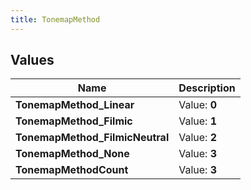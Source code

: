 ```yaml
---
title: TonemapMethod
---
```


## Values
| Name | Description |
| ---- | ----------- |
| **TonemapMethod_Linear** | Value: **0** |
| **TonemapMethod_Filmic** | Value: **1** |
| **TonemapMethod_FilmicNeutral** | Value: **2** |
| **TonemapMethod_None** | Value: **3** |
| **TonemapMethodCount** | Value: **3** |

